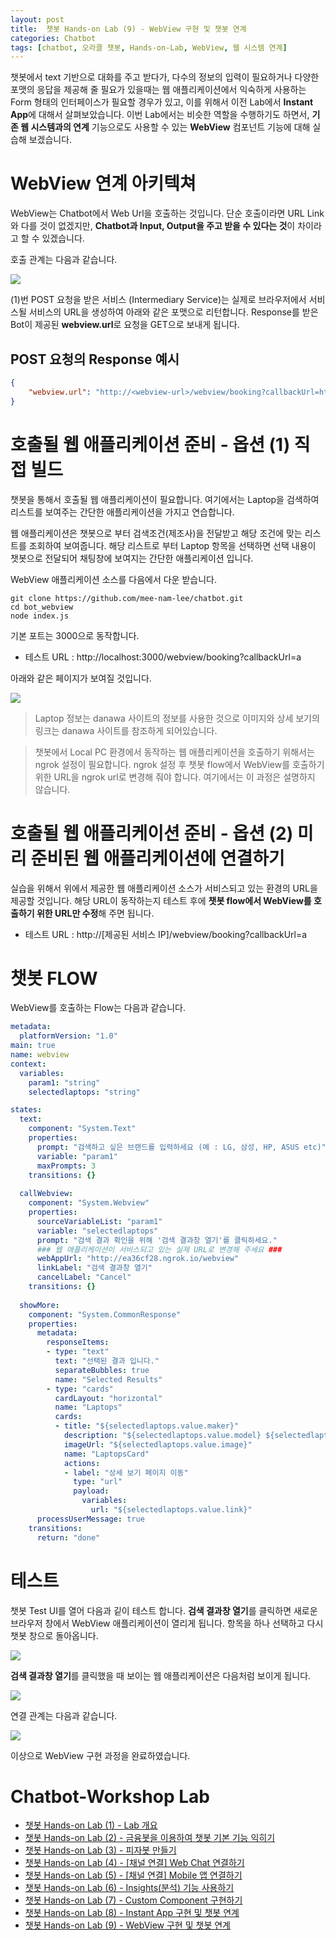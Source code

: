 ```yaml
---
layout: post
title:  챗봇 Hands-on Lab (9) - WebView 구현 및 챗봇 연계
categories: Chatbot
tags: [chatbot, 오라클 챗봇, Hands-on-Lab, WebView, 웹 시스템 연계]
---
```


챗봇에서 text 기반으로 대화를 주고 받다가, 다수의 정보의 입력이 필요하거나 다양한 포맷의 응답을 제공해 줄 필요가 있을때는 웹 애플리케이션에서 익숙하게 사용하는 Form 형태의 인터페이스가 필요할 경우가 있고, 이를 위해서 이전 Lab에서 **Instant App**에 대해서 살펴보았습니다. 이번 Lab에서는 비슷한 역할을 수행하기도 하면서, **기존 웹 시스템과의 연계** 기능으로도 사용할 수 있는 **WebView** 컴포넌트 기능에 대해 실습해 보겠습니다. 

# WebView 연계 아키텍쳐
WebView는 Chatbot에서 Web Url을 호출하는 것입니다. 단순 호출이라면 URL Link와 다를 것이 없겠지만, **Chatbot과 Input, Output을 주고 받을 수 있다는 것**이 차이라고 할 수 있겠습니다.

호출 관계는 다음과 같습니다.

![](/assets/images/chatbot_lecture/webview/00_call_flow.png)

(1)번 POST 요청을 받은 서비스 (Intermediary Service)는 실제로 브라우저에서 서비스될 서비스의 URL을 생성하여 아래와 같은 포맷으로 리턴합니다.
Response를 받은 Bot이 제공된 **webview.url**로 요청을 GET으로 보내게 됩니다.

## POST 요청의 Response 예시

```json
{
    "webview.url": "http://<webview-url>/webview/booking?callbackUrl=http://<bot-url>/connectors/v1/callback?state=cb5443 . .. 2c&param1=samsung"
}
```


# 호출될 웹 애플리케이션 준비 - 옵션 (1) 직접 빌드

챗봇을 통해서 호출될 웹 애플리케이션이 필요합니다. 여기에서는 Laptop을 검색하여 리스트를 보여주는 간단한 애플리케이션을 가지고 연습합니다.

웹 애플리케이션은 챗봇으로 부터 검색조건(제조사)을 전달받고 해당 조건에 맞는 리스트를 조회하여 보여줍니다. 
해당 리스트로 부터 Laptop 항목을 선택하면 선택 내용이 챗봇으로 전달되어 채팅창에 보여지는 간단한 애플리케이션 입니다.

WebView 애플리케이션 소스를 다음에서 다운 받습니다.

```
git clone https://github.com/mee-nam-lee/chatbot.git
cd bot_webview 
node index.js
```
기본 포트는 3000으로 동작합니다.

- 테스트 URL : http://localhost:3000/webview/booking?callbackUrl=a

아래와 같은 페이지가 보여질 것입니다.

![](/assets/images/chatbot_lecture/webview/04_webview_test.png)

>
> Laptop 정보는 danawa 사이트의 정보를 사용한 것으로 이미지와 상세 보기의 링크는 danawa 사이트를 참조하게 되어있습니다.
>

> 챗봇에서 Local PC 환경에서 동작하는 웹 애플리케이션을 호출하기 위해서는 ngrok 설정이 필요합니다.
> ngrok 설정 후 챗봇 flow에서 WebView를 호출하기 위한 URL을 ngrok url로 변경해 줘야 합니다.
> 여기에서는 이 과정은 설명하지 않습니다. 

# 호출될 웹 애플리케이션 준비 - 옵션 (2) 미리 준비된 웹 애플리케이션에 연결하기

실습을 위해서 위에서 제공한 웹 애플리케이션 소스가 서비스되고 있는 환경의 URL을 제공할 것입니다. 해당 URL이 동작하는지 테스트 후에 **챗봇 flow에서 WebView를 호출하기 위한 URL만 수정**해 주면 됩니다.

- 테스트 URL : http://[제공된 서비스 IP]/webview/booking?callbackUrl=a

# 챗봇 FLOW

WebView를 호출하는 Flow는 다음과 같습니다.

```yaml
metadata:
  platformVersion: "1.0"
main: true
name: webview
context:
  variables:
    param1: "string"
    selectedlaptops: "string"

states: 
  text:
    component: "System.Text"
    properties:
      prompt: "검색하고 싶은 브랜드를 입력하세요 (예 : LG, 삼성, HP, ASUS etc)"
      variable: "param1"
      maxPrompts: 3
    transitions: {}           
      
  callWebview:
    component: "System.Webview"
    properties:
      sourceVariableList: "param1"
      variable: "selectedlaptops"
      prompt: "검색 결과 확인을 위해 '검색 결과창 열기'를 클릭하세요."
      ### 웹 애플리케이션이 서비스되고 있는 실제 URL로 변경해 주세요 ###
      webAppUrl: "http://ea36cf28.ngrok.io/webview" 
      linkLabel: "검색 결과창 열기"
      cancelLabel: "Cancel"
    transitions: {}  
    
  showMore: 
    component: "System.CommonResponse"
    properties:
      metadata:
        responseItems:
        - type: "text"
          text: "선택된 결과 입니다."
          separateBubbles: true
          name: "Selected Results"
        - type: "cards"
          cardLayout: "horizontal"
          name: "Laptops"
          cards:
          - title: "${selectedlaptops.value.maker}"
            description: "${selectedlaptops.value.model} ${selectedlaptops.value.spec} ${selectedlaptops.value.weight} ${selectedlaptops.value.price}"
            imageUrl: "${selectedlaptops.value.image}"
            name: "LaptopsCard"
            actions:
            - label: "상세 보기 페이지 이동"
              type: "url"
              payload:
                variables:
                  url: "${selectedlaptops.value.link}"                
      processUserMessage: true
    transitions:
      return: "done"  
```

# 테스트

챗봇 Test UI를 열어 다음과 깉이 테스트 합니다. 
**검색 결과창 열기**를 클릭하면 새로운 브라우저 창에서 WebView 애플리케이션이 열리게 됩니다.
항목을 하나 선택하고 다시 챗봇 창으로 돌아옵니다.

![](/assets/images/chatbot_lecture/webview/01_bot_testui.png)

**검색 결과창 열기**를 클릭했을 때 보이는 웹 애플리케이션은 다음처럼 보이게 됩니다.

![](/assets/images/chatbot_lecture/webview/02_webview.png)

연결 관계는 다음과 같습니다.

![](/assets/images/chatbot_lecture/webview/03_test.png)

이상으로 WebView 구현 과정을 완료하였습니다.

# Chatbot-Workshop Lab 
* [챗봇 Hands-on Lab (1) - Lab 개요](/chatbot/2019/챗봇-Hands-on-Lab_1/)
* [챗봇 Hands-on Lab (2) - 금융봇을 이용하여 챗봇 기본 기능 익히기](/chatbot/2019/챗봇-Hands-on-Lab_2/)
* [챗봇 Hands-on Lab (3) - 피자봇 만들기 ](/chatbot/2019/챗봇-Hands-on-Lab_3/)
* [챗봇 Hands-on Lab (4) - [채널 연결] Web Chat 연결하기](/chatbot/2019/챗봇-Hands-on-Lab_4/)
* [챗봇 Hands-on Lab (5) - [채널 연결] Mobile 앱 연결하기](/chatbot/2019/챗봇-Hands-on-Lab_5/)
* [챗봇 Hands-on Lab (6) - Insights(분석) 기능 사용하기](/chatbot/2019/챗봇-Hands-on-Lab_6/)
* [챗봇 Hands-on Lab (7) - Custom Component 구현하기](/chatbot/2019/챗봇-Hands-on-Lab_7/)
* [챗봇 Hands-on Lab (8) - Instant App 구현 및 챗봇 연계](/chatbot/2019/챗봇-Hands-on-Lab_8/)
* [챗봇 Hands-on Lab (9) - WebView 구현 및 챗봇 연계](/chatbot/2019/챗봇-Hands-on-Lab_9/)